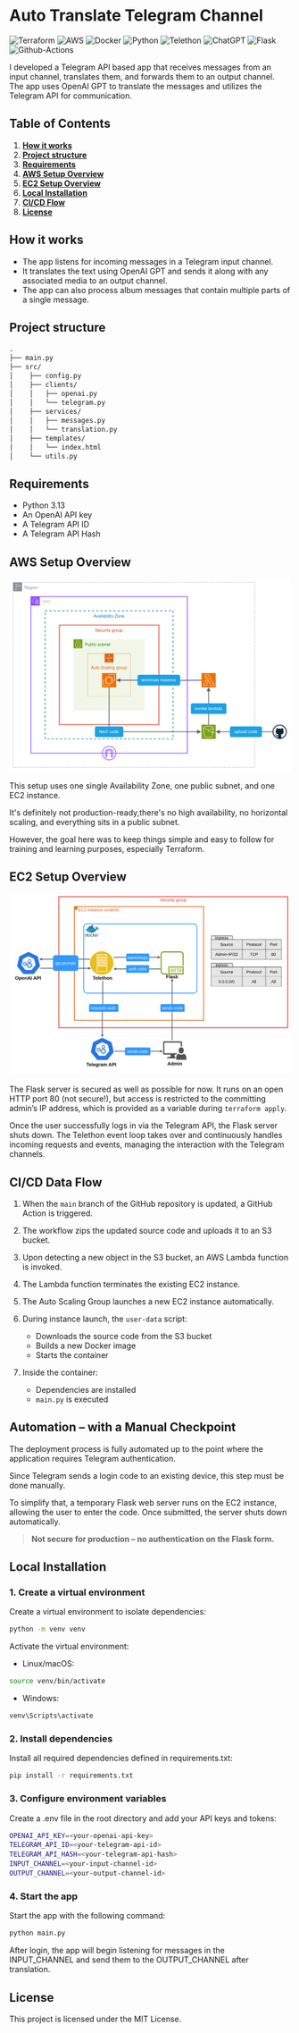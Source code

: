 # Auto Translate Telegram Channel

![Terraform](https://img.shields.io/badge/Terraform-7B42BC?style=flat-square&logo=terraform&logoColor=white)
![AWS](https://img.shields.io/badge/Amazon_Web_Services-FF9900?style=flat-square&logo=amazonwebservices&logoColor=white)
![Docker](https://img.shields.io/badge/Docker-2CA5E0?style=flat-square&logo=docker&logoColor=white)
![Python](https://img.shields.io/badge/Python-FFD43B?style=flat-square&logo=python&logoColor=blue)
![Telethon](https://img.shields.io/badge/Telethon-2CA5E0?style=flat-square&logo=telegram&logoColor=white)
![ChatGPT](https://img.shields.io/badge/OpenApi-74aa9c?style=flat-square&logo=openai&logoColor=white)
![Flask](https://img.shields.io/badge/Flask-000000?style=flat-square&logo=flask&logoColor=white)
![Github-Actions](https://img.shields.io/badge/GitHub_Actions-2088FF?style=flat-square&logo=github-actions&logoColor=white)

I developed a Telegram API based app that receives messages from an input channel, translates them, and forwards them to an output channel. The app uses OpenAI GPT to translate the messages and utilizes the Telegram API for communication.

## Table of Contents

1. **[How it works](#how-it-works)**
2. **[Project structure](#usage)**
3. **[Requirements](#requirements)**
4. **[AWS Setup Overview](#aws-setup-overview)**
5. **[EC2 Setup Overview](#ec2-setup-overview)**
6. **[Local Installation](#local-installation)**
7. **[CI/CD Flow](#cicd-flow)**
8. **[License](#license)**

## How it works

- The app listens for incoming messages in a Telegram input channel.
- It translates the text using OpenAI GPT and sends it along with any associated media to an output channel.
- The app can also process album messages that contain multiple parts of a single message.

## Project structure

```text
.
├── main.py
├── src/
│    ├── config.py
│    ├── clients/
│    │   ├── openai.py
│    │   └── telegram.py
│    ├── services/
│    │   ├── messages.py
│    │   └── translation.py
│    ├── templates/
│    │   └── index.html
│    └── utils.py
```

## Requirements

- Python 3.13
- An OpenAI API key
- A Telegram API ID
- A Telegram API Hash

## AWS Setup Overview

![aws-setup.svg](assets/aws-setup.svg)

This setup uses one single Availability Zone, one public subnet, and one EC2 instance.

It's definitely not production-ready,there's no high availability, no horizontal scaling, and everything sits in a public subnet.

However, the goal here was to keep things simple and easy to follow for training and learning purposes, especially Terraform.

## EC2 Setup Overview

![aws-setup.svg](assets/ec2-setup.png)

The Flask server is secured as well as possible for now. It runs on an open HTTP port 80 (not secure!), but access is restricted to the committing admin’s IP address, which is provided as a variable during `terraform apply`.

Once the user successfully logs in via the Telegram API, the Flask server shuts down. The Telethon event loop takes over and continuously handles incoming requests and events, managing the interaction with the Telegram channels.

## CI/CD Data Flow

1. When the `main` branch of the GitHub repository is updated, a GitHub Action is triggered.

2. The workflow zips the updated source code and uploads it to an S3 bucket.

3. Upon detecting a new object in the S3 bucket, an AWS Lambda function is invoked.

4. The Lambda function terminates the existing EC2 instance.

5. The Auto Scaling Group launches a new EC2 instance automatically.

6. During instance launch, the `user-data` script:

   - Downloads the source code from the S3 bucket
   - Builds a new Docker image
   - Starts the container

7. Inside the container:
   - Dependencies are installed
   - `main.py` is executed

## Automation – with a Manual Checkpoint

The deployment process is fully automated up to the point where the application requires Telegram authentication.

Since Telegram sends a login code to an existing device, this step must be done manually.

To simplify that, a temporary Flask web server runs on the EC2 instance, allowing the user to enter the code. Once submitted, the server shuts down automatically.

> **Not secure for production – no authentication on the Flask form.**

## Local Installation

### 1. Create a virtual environment

Create a virtual environment to isolate dependencies:

```bash
python -m venv venv
```

Activate the virtual environment:

- Linux/macOS:

```bash
source venv/bin/activate
```

- Windows:

```bash
venv\Scripts\activate
```

### 2. Install dependencies

Install all required dependencies defined in requirements.txt:

```bash
pip install -r requirements.txt
```

### 3. Configure environment variables

Create a .env file in the root directory and add your API keys and tokens:

```bash
OPENAI_API_KEY=<your-openai-api-key>
TELEGRAM_API_ID=<your-telegram-api-id>
TELEGRAM_API_HASH=<your-telegram-api-hash>
INPUT_CHANNEL=<your-input-channel-id>
OUTPUT_CHANNEL=<your-output-channel-id>
```

### 4. Start the app

Start the app with the following command:

```bash
python main.py
```

After login, the app will begin listening for messages in the INPUT_CHANNEL and send them to the OUTPUT_CHANNEL after translation.

## License

This project is licensed under the MIT License.
